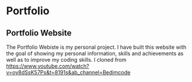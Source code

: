 ﻿# Portfolio
## Portfolio Website
The Portfolio Webiste is my personal project. I have built this website with the goal of showing my personal information, skills and achievements as well as to improve my coding skills.
I cloned from https://www.youtube.com/watch?v=oy8dSsK57Ps&t=8191s&ab_channel=Bedimcode
